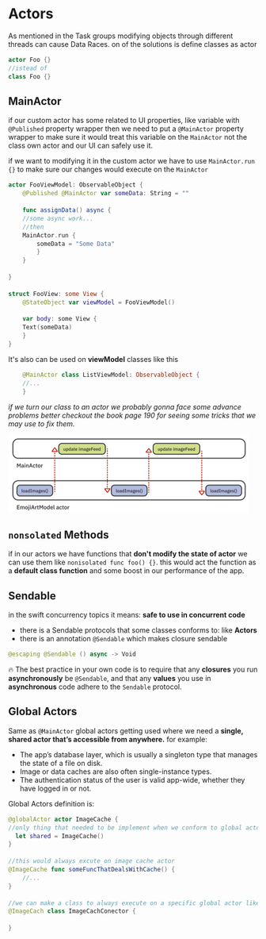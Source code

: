 # Actors
As mentioned in the Task groups modifying objects through different threads can cause Data Races. on of the solutions is define classes as actor

```swift
actor Foo {}
//istead of 
class Foo {}
```


## MainActor
if our custom actor has some related to UI properties, like variable with `@Published` property wrapper then we need to put a `@MainActor` property wrapper to make sure it would treat this variable on the `MainActor` not the class own actor and our UI can safely use it.

if we want to modifying it in the custom actor we have to use `MainActor.run {}` to make sure our changes would execute on the `MainActor`

```swift
actor FooViewModel: ObservableObject {
	@Published @MainActor var someData: String = ""

	func assignData() async {
	//some async work...
	//then
	MainActor.run {
		someData = "Some Data"
		}
	}

}

struct FooView: some View {
	@StateObject var viewModel = FooViewModel()

	var body: some View {
	Text(someData)
	}
}
```

It's also can be used on **viewModel** classes like this
```swift
	@MainActor class ListViewModel: ObservableObject {
	//...
	}
```

*if we turn our class to an actor we probably gonna face some advance problems better checkout the book page 190 for seeing some tricks that we may use to fix them.*

![Actor Serialization](attachments/actor_serialization.png)

## `nonsolated` Methods
if in our actors we have functions that **don't modify the state of actor** we can use them like `nonisolated func foo() {}`. this would act the function as a **default class function**  and some boost in our performance of the app.

## Sendable
in the swift concurrency topics it means: **safe to use in concurrent code**
* there is a Sendable protocols that some classes conforms to: like **Actors**
* there is an annotation `@Sendable` which makes closure sendable
```swift
@escaping @Sendable () async -> Void
```

🔥 The best practice in your own code is to require that any **closures** you run **asynchronously** be `@Sendable`, and that any **values** you use in **asynchronous** code adhere to the `Sendable` protocol.


## Global Actors
Same as `@MainActor` global actors getting used where we need a **single, shared actor that’s accessible from anywhere.**
for example: 

* The app’s database layer, which is usually a singleton type that manages the state of a file on disk.
* Image or data caches are also often single-instance types.
* The authentication status of the user is valid app-wide, whether they have logged in or not.

Global Actors definition is:
```Swift
@globalActor actor ImageCache {
//only thing that needed to be implement when we conform to global actor
  let shared = ImageCache() 
}

//this would always excute on image cache actor
@ImageCache func someFuncThatDealsWithCache() {
	//...
}

//we can make a class to always execute on a specific global actor like
@ImageCach class ImageCachConector {

}
```
